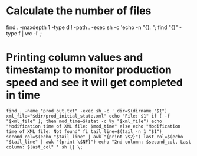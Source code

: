 # Calculate the number of files 

find . -maxdepth 1 -type d ! -path . -exec sh -c 'echo -n "{}: "; find "{}" -type f | wc -l' \;

# Printing column values and timestamp to monitor production speed and see it will get completed in time

`find . -name "prod_out.txt" -exec sh -c '
  dir=$(dirname "$1")
  xml_file="$dir/prod_initial_state.xml"
  echo "File: $1"
  if [ -f "$xml_file" ]; then
    mod_time=$(stat -c %y "$xml_file")
    echo "Modification time of XML file: $mod_time"
  else
    echo "Modification time of XML file: Not found"
  fi
  tail_line=$(tail -n 1 "$1")
  second_col=$(echo "$tail_line" | awk "{print \$2}")
  last_col=$(echo "$tail_line" | awk "{print \$NF}")
  echo "2nd column: $second_col, Last column: $last_col"
' sh {} \;`
